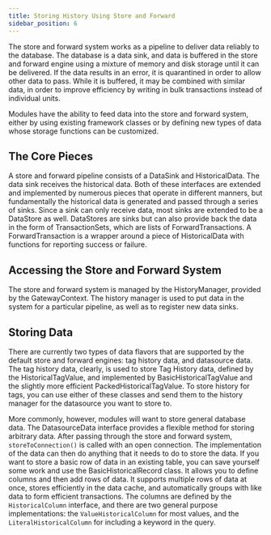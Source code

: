 ```yaml
---
title: Storing History Using Store and Forward
sidebar_position: 6
---
```


The store and forward system works as a pipeline to deliver data reliably to the database. The database is a data sink, and data is buffered in the store and forward engine using a mixture of memory and disk storage until it can be delivered. If the data results in an error, it is quarantined in order to allow other data to pass. While it is buffered, it may be combined with similar data, in order to improve efficiency by writing in bulk transactions instead of individual units.

Modules have the ability to feed data into the store and forward system, either by using existing framework classes or by defining new types of data whose storage functions can be customized.

## The Core Pieces

A store and forward pipeline consists of a DataSink and HistoricalData. The data sink receives the historical data. Both of these interfaces are extended and implemented by numerous pieces that operate in different manners, but fundamentally the historical data is generated and passed through a series of sinks. Since a sink can only receive data, most sinks are extended to be a DataStore as well. DataStores are sinks but can also provide back the data in the form of TransactionSets, which are lists of ForwardTransactions. A ForwardTransaction is a wrapper around a piece of HistoricalData with functions for reporting success or failure.

## Accessing the Store and Forward System

The store and forward system is managed by the HistoryManager, provided by the GatewayContext. The history manager is used to put data in the system for a particular pipeline, as well as to register new data sinks.

## Storing Data

There are currently two types of data flavors that are supported by the default store and forward engines: tag history data, and datasource data. The tag history data, clearly, is used to store Tag History data, defined by the HistoricalTagValue, and implemented by BasicHistoricalTagValue and the slightly more efficient PackedHistoricalTagValue. To store history for tags, you can use either of these classes and send them to the history manager for the datasource you want to store to.

More commonly, however, modules will want to store general database data. The DatasourceData interface provides a flexible method for storing arbitrary data. After passing through the store and forward system, `storeToConnection()` is called with an open connection. The implementation of the data can then do anything that it needs to do to store the data.
If you want to store a basic row of data in an existing table, you can save yourself some work and use the BasicHistoricalRecord class. It allows you to define columns and then add rows of data. It supports multiple rows of data at once, stores efficiently in the data cache, and automatically groups with like data to form efficient transactions. The columns are defined by the `HistoricalColumn` interface, and there are two general purpose implementations: the `ValueHistoricalColumn` for most values, and the `LiteralHistoricalColumn` for including a keyword in the query.